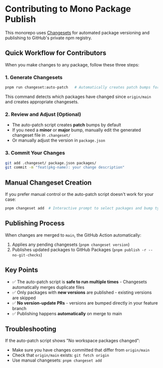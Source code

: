 # Contributing to Mono Package Publish

This monorepo uses [Changesets](https://github.com/changesets/changesets) for automated package versioning and publishing to GitHub's private npm registry.

## Quick Workflow for Contributors

When you make changes to any package, follow these three steps:

### 1. Generate Changesets
```bash
pnpm run changeset:auto-patch   # Automatically creates patch bumps for changed packages
```

This command detects which packages have changed since `origin/main` and creates appropriate changesets.

### 2. Review and Adjust (Optional)
- The auto-patch script creates **patch** bumps by default
- If you need a **minor** or **major** bump, manually edit the generated changeset file in `.changeset/`
- Or manually adjust the version in `package.json`

### 3. Commit Your Changes
```bash
git add .changeset/ package.json packages/
git commit -m "feat(pkg-name): your change description"
```

## Manual Changeset Creation

If you prefer manual control or the auto-patch script doesn't work for your case:

```bash
pnpm changeset add  # Interactive prompt to select packages and bump types
```

## Publishing Process

When changes are merged to `main`, the GitHub Action automatically:

1. Applies any pending changesets (`pnpm changeset version`)
2. Publishes updated packages to GitHub Packages (`pnpm publish -r --no-git-checks`)

## Key Points

- ✅ The auto-patch script is **safe to run multiple times** - Changesets automatically merges duplicate files
- ✅ Only packages with **new versions** are published - existing versions are skipped
- ✅ **No version-update PRs** - versions are bumped directly in your feature branch
- ✅ Publishing happens **automatically** on merge to main

## Troubleshooting

If the auto-patch script shows "No workspace packages changed":
- Make sure you have changes committed that differ from `origin/main`
- Check that `origin/main` exists: `git fetch origin`
- Use manual changesets: `pnpm changeset add`
